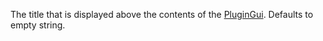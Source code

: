 The title that is displayed above the contents of the [PluginGui](https://developer.roblox.com/en-us/api-reference/class/PluginGui). Defaults to empty string.